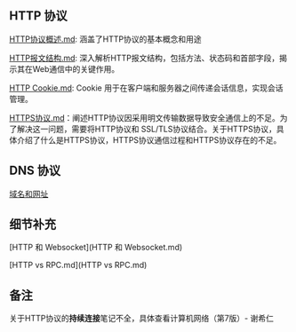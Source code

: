 ## HTTP 协议

[HTTP协议概述.md](./HTTP协议概述.md):   涵盖了HTTP协议的基本概念和用途

[HTTP报文结构.md](./HTTP报文结构.md):  深入解析HTTP报文结构，包括方法、状态码和首部字段，揭示其在Web通信中的关键作用。

[HTTP Cookie.md](./HTTP报文结构.md):  Cookie 用于在客户端和服务器之间传递会话信息，实现会话管理。

[HTTPS协议.md](HTTPS协议.md)：阐述HTTP协议因采用明文传输数据导致安全通信上的不足。为了解决这一问题，需要将HTTP协议和 SSL/TLS协议结合。关于HTTPS协议，具体介绍了什么是HTTPS协议，HTTPS协议通信过程和HTTPS协议存在的不足。





## DNS 协议

 [域名和网址](域名和网址.md) 





## 细节补充

[HTTP 和 Websocket](HTTP 和 Websocket.md) 

[HTTP vs RPC.md](HTTP vs RPC.md) 





## 备注

关于HTTP协议的**持续连接**笔记不全，具体查看计算机网络（第7版）- 谢希仁